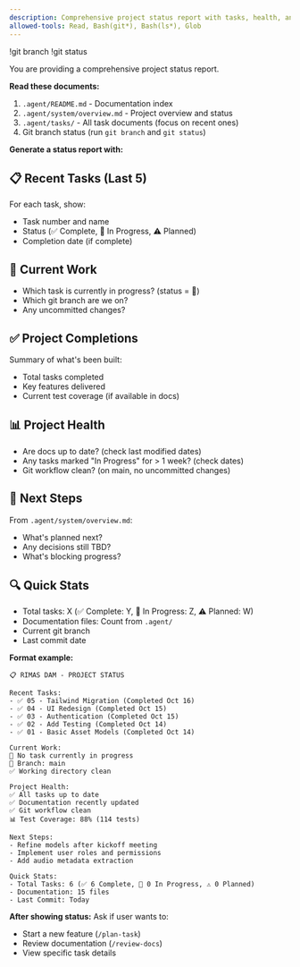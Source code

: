 ```yaml
---
description: Comprehensive project status report with tasks, health, and next steps
allowed-tools: Read, Bash(git*), Bash(ls*), Glob
---
```


!git branch
!git status

You are providing a comprehensive project status report.

**Read these documents:**
1. `.agent/README.md` - Documentation index
2. `.agent/system/overview.md` - Project overview and status
3. `.agent/tasks/` - All task documents (focus on recent ones)
4. Git branch status (run `git branch` and `git status`)

**Generate a status report with:**

## 📋 Recent Tasks (Last 5)
For each task, show:
- Task number and name
- Status (✅ Complete, 🔄 In Progress, ⚠️ Planned)
- Completion date (if complete)

## 🔧 Current Work
- Which task is currently in progress? (status = 🔄)
- Which git branch are we on?
- Any uncommitted changes?

## ✅ Project Completions
Summary of what's been built:
- Total tasks completed
- Key features delivered
- Current test coverage (if available in docs)

## 📊 Project Health
- Are docs up to date? (check last modified dates)
- Any tasks marked "In Progress" for > 1 week? (check dates)
- Git workflow clean? (on main, no uncommitted changes)

## 🎯 Next Steps
From `.agent/system/overview.md`:
- What's planned next?
- Any decisions still TBD?
- What's blocking progress?

## 🔍 Quick Stats
- Total tasks: X (✅ Complete: Y, 🔄 In Progress: Z, ⚠️ Planned: W)
- Documentation files: Count from `.agent/`
- Current git branch
- Last commit date

**Format example:**
```
📋 RIMAS DAM - PROJECT STATUS

Recent Tasks:
- ✅ 05 - Tailwind Migration (Completed Oct 16)
- ✅ 04 - UI Redesign (Completed Oct 15)
- ✅ 03 - Authentication (Completed Oct 15)
- ✅ 02 - Add Testing (Completed Oct 14)
- ✅ 01 - Basic Asset Models (Completed Oct 14)

Current Work:
🔄 No task currently in progress
📌 Branch: main
✅ Working directory clean

Project Health:
✅ All tasks up to date
✅ Documentation recently updated
✅ Git workflow clean
📊 Test Coverage: 88% (114 tests)

Next Steps:
- Refine models after kickoff meeting
- Implement user roles and permissions
- Add audio metadata extraction

Quick Stats:
- Total Tasks: 6 (✅ 6 Complete, 🔄 0 In Progress, ⚠️ 0 Planned)
- Documentation: 15 files
- Last Commit: Today
```

**After showing status:**
Ask if user wants to:
- Start a new feature (`/plan-task`)
- Review documentation (`/review-docs`)
- View specific task details